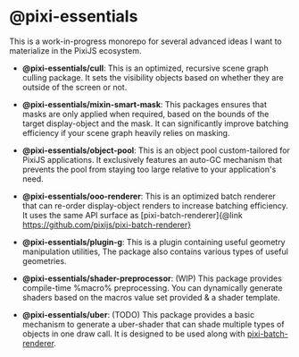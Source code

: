 # @pixi-essentials

This is a work-in-progress monorepo for several advanced ideas I want to materialize in the PixiJS ecosystem.

* **@pixi-essentials/cull**: This is an optimized, recursive scene graph culling package. It sets the visibility objects based on
whether they are outside of the screen or not.

* **@pixi-essentials/mixin-smart-mask**: This packages ensures that masks are only applied when required, based on the bounds of the target
display-object and the mask. It can significantly improve batching efficiency if your scene graph heavily relies on masking.

* **@pixi-essentials/object-pool**: This is an object pool custom-tailored for PixiJS applications. It exclusively features
an auto-GC mechanism that prevents the pool from staying too large relative to your application's need.

* **@pixi-essentials/ooo-renderer**: This is an optimized batch renderer that can re-order display-object renders to increase
batching efficiency. It uses the same API surface as [pixi-batch-renderer]{@link https://github.com/pixijs/pixi-batch-renderer}

* **@pixi-essentials/plugin-g**: This is a plugin containing useful geometry manipulation utilities, The package also contains
various types of useful geometries.

* **@pixi-essentials/shader-preprocessor**: (WIP) This package provides compile-time %macro% preprocessing. You can dynamically generate
shaders based on the macros value set provided & a shader template.

* **@pixi-essentials/uber**: (TODO) This package provides a basic mechanism to generate a uber-shader that can shade multiple types of
objects in one draw call. It is designed to be used along with [pixi-batch-renderer](https://github.com/pixijs/pixi-batch-renderer).
